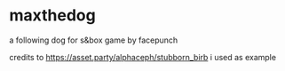 # maxthedog
a following dog for s&box game by facepunch

credits to https://asset.party/alphaceph/stubborn_birb i used as example
